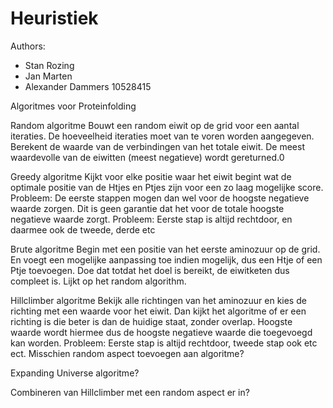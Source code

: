 # Heuristiek
Authors:

- Stan Rozing
- Jan Marten
- Alexander Dammers 10528415

Algoritmes voor Proteinfolding

Random algoritme
Bouwt een random eiwit op de grid voor een aantal iteraties. De hoeveelheid iteraties moet van te voren worden aangegeven. Berekent de waarde van de verbindingen van het totale eiwit.
De meest waardevolle van de eiwitten (meest negatieve) wordt gereturned.0

Greedy algoritme
Kijkt voor elke positie waar het eiwit begint wat de optimale positie van de Htjes en Ptjes zijn voor een zo laag mogelijke score.
Probleem: De eerste stappen mogen dan wel voor de hoogste negatieve waarde zorgen. Dit is geen garantie dat het voor de totale hoogste negatieve waarde zorgt. 
Probleem: Eerste stap is altijd rechtdoor, en daarmee ook de tweede, derde etc

Brute algoritme
Begin met een positie van het eerste aminozuur op de grid. En voegt een mogelijke aanpassing toe indien mogelijk, dus een Htje of een Ptje toevoegen. Doe dat totdat het doel is bereikt, de eiwitketen dus compleet is. Lijkt op het random algorithm. 


Hillclimber algoritme
Bekijk alle richtingen van het aminozuur en kies de richting met een waarde voor het eiwit. Dan kijkt het algoritme of er een richting is die beter is dan de huidige staat, zonder overlap. Hoogste waarde wordt hiermee dus de hoogste negatieve waarde die toegevoegd kan worden. 
Probleem: Eerste stap is altijd rechtdoor, tweede stap ook etc ect. Misschien random aspect toevoegen aan algoritme?

Expanding Universe algoritme?

Combineren van Hillclimber met een random aspect er in?
